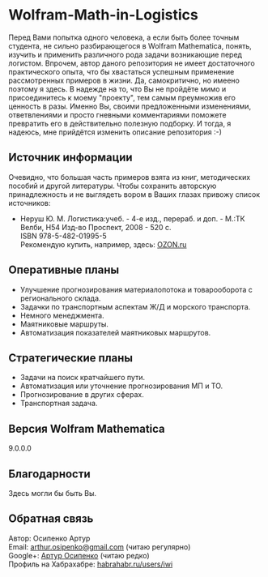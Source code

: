 ﻿Wolfram-Math-in-Logistics
=========================

Перед Вами попытка одного человека, а если быть более точным студента, не сильно разбирающегося в Wolfram Mathematica, понять, изучить и применить различного рода задачи возникающие перед логистом.
Впрочем, автор даного репозитория не имеет достаточного практического опыта, что бы хвастаться успешным применение рассмотренных примеров в жизни.
Да, самокритично, но имеено поэтому я здесь. В надежде на то, что Вы не пройдёте мимо и присоединитесь к моему "проекту", тем самым преумножив его ценность в разы.
Именно Вы, своими предложенными изменениями, ответвлениями и просто гневными комментариями поможете превратить его в действительно полезную подборку.
И тогда, я надеюсь, мне прийдётся изменить описание репозитория :-)

Источник информации
-------------------

Очевидно, что большая часть примеров взята из книг, методических пособий и другой литературы.
Чтобы сохранить авторскую принадлежность и не выглядеть вором в Ваших глазах привожу список источников:

- Неруш Ю. М. Логистика:учеб. - 4-е изд., перераб. и доп. - М.:ТК Велби, H54 Изд-во Проспект, 2008 - 520 с.  
ISBN 978-5-482-01995-5  
Рекомендую купить, например, здесь: [OZON.ru](http://www.ozon.ru/context/detail/id/3743938/)

Оперативные планы
-----------------

- Улучшение прогнозирования материалопотока и товарооборота с регионального склада.
- Задачки по транспортным аспектам Ж/Д и морского транспорта.
- Немного менеджмента.
- Маятниковые маршруты.
- Автоматизация показателей маятниковых маршрутов.

Стратегические планы
--------------------

- Задачи на поиск кратчайшего пути.
- Автоматизация или уточнение прогнозирования МП и ТО.
- Прогнозирование в других сферах.
- Транспортная задача.


Версия Wolfram Mathematica
--------------------------

9.0.0.0

Благодарности
-------------

Здесь могли бы быть Вы.

Обратная связь
--------------
Автор: Осипенко Артур  
Email: arthur.osipenko@gmail.com (читаю регулярно)  
Google+: [Артур Осипенко](https://plus.google.com/100074397593763545775/about) (читаю редко)  
Профиль на Хабрахабре: [habrahabr.ru/users/iwi](http://habrahabr.ru/users/iwi/)    
